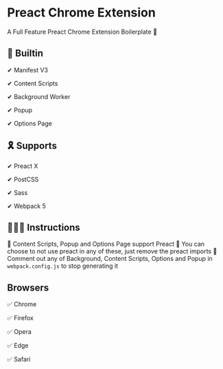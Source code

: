 # Preact Chrome Extension
A Full Feature Preact Chrome Extension Boilerplate 🎁

## 🏡 Builtin


✔ Manifest V3

✔ Content Scripts

✔ Background Worker

✔ Popup

✔ Options Page


## 🎗 Supports


✔ Preact X

✔ PostCSS

✔ Sass

✔ Webpack 5


## 👩🏻‍🏫 Instructions

🥇 Content Scripts, Popup and Options Page support Preact
🥈 You can choose to not use preact in any of these, just remove the preact imports
🥉 Comment out any of Background, Content Scripts, Options and Popup in `webpack.config.js` to stop generating it

## Browsers


✅ Chrome

✅ Firefox

✅ Opera

✅ Edge

✅ Safari
